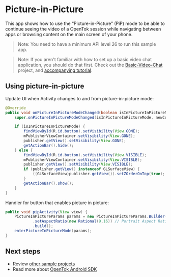 # Picture-in-Picture

This app shows how to use the “Picture-in-Picture” (PiP) mode to be able to continue seeing the video of a OpenTok session while navigating between apps or browsing content on the main screen of your phone.

> Note: You need to have a minimum API level 26 to run this sample app.

> Note: If you aren't familiar with how to set up a basic video chat application, you should do that first. Check out the [Basic-Video-Chat](../Basic-Video-Chat) project, and [accompanying tutorial](https://tokbox.com/developer/tutorials/android/basic-video-chat/).

## Using picture-in-picture

Update UI when Activity changes to and from picture-in-picture mode:

```java
@Override
public void onPictureInPictureModeChanged(boolean isInPictureInPictureMode, Configuration newConfig) {
    super.onPictureInPictureModeChanged(isInPictureInPictureMode, newConfig);

    if (isInPictureInPictureMode) {
        findViewById(R.id.button).setVisibility(View.GONE);
        mPublisherViewContainer.setVisibility(View.GONE);
        publisher.getView().setVisibility(View.GONE);
        getActionBar().hide();
    } else {
        findViewById(R.id.button).setVisibility(View.VISIBLE);
        mPublisherViewContainer.setVisibility(View.VISIBLE);
        publisher.getView().setVisibility(View.VISIBLE);
        if (publisher.getView() instanceof GLSurfaceView) {
            ((GLSurfaceView)publisher.getView()).setZOrderOnTop(true);
        }
        getActionBar().show();
    }
}
```

Handler for button that enables picture in picture:

```java
public void pipActivity(View view) {
    PictureInPictureParams params = new PictureInPictureParams.Builder()
            .setAspectRatio(new Rational(9,16)) // Portrait Aspect Ratio
            .build();
    enterPictureInPictureMode(params);
}
```

## Next steps

* Review [other sample projects](../)
* Read more about [OpenTok Android SDK](https://tokbox.com/developer/sdks/android/)

